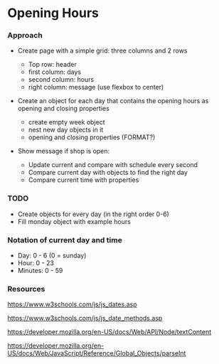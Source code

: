 # Opening Hours

### Approach

* Create page with a simple grid: three columns and 2 rows
	* Top row: header
	* first column: days
	* second column: hours
	* right column: message (use flexbox to center)

* Create an object for each day that contains the opening hours as opening and closing properties
	* create empty week object
	* nest new day objects in it
	* opening and closing properties (FORMAT?)

* Show message if shop is open:
	* Update current and compare with schedule every second
	* Compare current day with objects to find the right day
	* Compare current time with properties

### TODO

* Create objects for every day (in the right order 0-6)
* Fill monday object with example hours

### Notation of current day and time

* Day: 0 - 6 (0 = sunday)
* Hour: 0 - 23
* Minutes: 0 - 59


### Resources

https://www.w3schools.com/js/js_dates.asp

https://www.w3schools.com/js/js_date_methods.asp

https://developer.mozilla.org/en-US/docs/Web/API/Node/textContent

https://developer.mozilla.org/en-US/docs/Web/JavaScript/Reference/Global_Objects/parseInt
